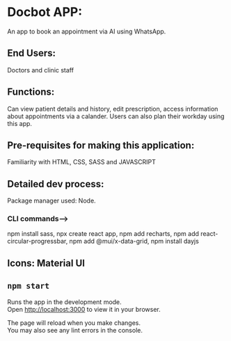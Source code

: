 # Docbot APP:
An app to book an appointment via AI using WhatsApp.

## End Users:
Doctors and clinic staff

## Functions:
Can view patient details and history, edit prescription, access information about appointments via a calander.
Users can also plan their workday using this app.

## Pre-requisites for making this application:
Familiarity with HTML, CSS, SASS and JAVASCRIPT

## Detailed dev process:
Package manager used: Node.
### CLI commands-->
npm install sass,
npx create react app,
npm add recharts,
npm add react-circular-progressbar,
npm add @mui/x-data-grid,
npm install dayjs

## Icons: Material UI





## `npm start`

Runs the app in the development mode.\
Open [http://localhost:3000](http://localhost:3000) to view it in your browser.

The page will reload when you make changes.\
You may also see any lint errors in the console.

